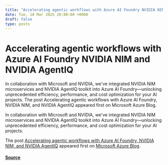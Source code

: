 ```yaml
---
title: "Accelerating agentic workflows with Azure AI Foundry NVIDIA NIM and NVIDIA AgentIQ"
date: Tue, 18 Mar 2025 20:00:00 +0000
draft: false
type: posts
---
```

# Accelerating agentic workflows with Azure AI Foundry NVIDIA NIM and NVIDIA AgentIQ





In collaboration with Microsoft and NVIDIA, we've integrated NVIDIA NIM microservices and NVIDIA AgentIQ toolkit into Azure AI Foundry—unlocking unprecedented efficiency, performance, and cost optimization for your AI projects. The post Accelerating agentic workflows with Azure AI Foundry, NVIDIA NIM, and NVIDIA AgentIQ appeared first on Microsoft Azure Blog. 

In collaboration with Microsoft and NVIDIA, we've integrated NVIDIA NIM microservices and NVIDIA AgentIQ toolkit into Azure AI Foundry—unlocking unprecedented efficiency, performance, and cost optimization for your AI projects. 

The post [Accelerating agentic workflows with Azure AI Foundry, NVIDIA NIM, and NVIDIA AgentIQ](https://azure.microsoft.com/en-us/blog/accelerating-agentic-workflows-with-azure-ai-foundry-nvidia-nim-and-nvidia-agentiq/) appeared first on [Microsoft Azure Blog](https://azure.microsoft.com/en-us/blog).

#### [Source](https://azure.microsoft.com/en-us/blog/accelerating-agentic-workflows-with-azure-ai-foundry-nvidia-nim-and-nvidia-agentiq/)

